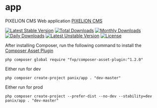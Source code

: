 app
===========

PIXELION CMS Web application [PIXELION CMS](https://pixelion.com.ua)

[![Latest Stable Version](https://poser.pugx.org/panix/app/v/stable)](https://packagist.org/packages/panix/app) [![Total Downloads](https://poser.pugx.org/panix/app/downloads)](https://packagist.org/packages/panix/app) [![Monthly Downloads](https://poser.pugx.org/panix/app/d/monthly)](https://packagist.org/packages/panix/app) [![Daily Downloads](https://poser.pugx.org/panix/app/d/daily)](https://packagist.org/packages/panix/app) [![Latest Unstable Version](https://poser.pugx.org/panix/app/v/unstable)](https://packagist.org/packages/panix/app) [![License](https://poser.pugx.org/panix/app/license)](https://packagist.org/packages/panix/app)




After installing Composer, run the following command to install the [Composer Asset Plugin](https://github.com/fxpio/composer-asset-plugin)
```
php composer global require "fxp/composer-asset-plugin:^1.2.0"
```

Either run for dev
```
php composer create-project panix/app . "dev-master"
```


Either run for prod
```
php composer create-project --prefer-dist --no-dev --stability=dev panix/app . "dev-master"
```
